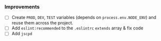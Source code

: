 ### Improvements
- [ ] Create `PROD`, `DEV`, `TEST` variables (depends on `process.env.NODE_ENV`) and reuse them across the project.
- [ ] Add `eslint:recommended` to the `.eslintrc` `extends` array & fix code
- [ ] Add `jscpd`
